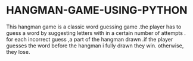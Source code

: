 # HANGMAN-GAME-USING-PYTHON
This hangman game is a classic word guessing game .the player has to guess a word by suggesting letters with in a certain number of attempts . for each incorrect guess ,a part of the hangman drawn .if the player guesses the word before the hangman i fully drawn they win. otherwise, they lose.
